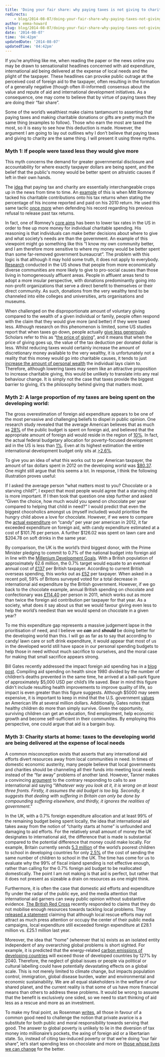 ```yaml
---
title: 'Doing your fair share: why paying taxes is not giving to charity'
redirects:
    - blog/2014-08-07/doing-your-fair-share-why-paying-taxes-not-giving-charity
author: emma-howard
slug: blog/2014-08-07/doing-your-fair-share-why-paying-taxes-not-giving-charity
date: '2014-08-07'
time: '04:42pm'
updatedDate: '2014-08-07'
updatedTime: '04:42pm'
---
```

If you’re anything like me, when reading the paper or the news online you may be drawn to sensationalist headlines concerned with aid expenditure, international aid being delivered at the expense of local needs and the plight of the taxpayer. These headlines can provoke public outrage at the perceived cost of foreign aid to the taxpayer, often resulting in the formation of a generally negative (though often ill-informed) consensus about the value and repute of aid and international development initiatives. As a consequence, one may come to believe that by virtue of paying taxes they are doing their “fair share”.

Some of the world’s wealthiest make claims tantamount to asserting that paying taxes and making charitable donations or gifts are pretty much the same thing (examples to follow). Those who earn the most are taxed the most, so it is easy to see how this deduction is made. However, the argument I am going to lay out outlines why I don’t believe that paying taxes and giving to charity are the same thing. I will present it using three myths.

### Myth 1: If people were taxed less they would give more

This myth concerns the demand for greater governmental disclosure and accountability for where exactly taxpayer dollars are being spent, and the belief that the public's money would be better spent on altruistic causes if left in their own hands.

The [idea](http://philanthropy.com/blogs/philanthropytoday/romney-comments-sharpen-debate-on-equating-taxes-and-giving/52376) that paying tax and charity are essentially interchangeable crops up in the news from time to time. An [example](http://www.washingtonpost.com/politics/romneys-equating-of-taxes-and-charitable-giving-sparks-debate/2012/08/18/63bea3e6-e891-11e1-936a-b801f1abab19_story.html) of this is when Mitt Romney tacked his charitable contributions onto his tax returns when stating the percentage of his income reported and paid on his 2010 return. He used this same tactic [once more](http://www.washingtonpost.com/politics/romneys-equating-of-taxes-and-charitable-giving-sparks-debate/2012/08/18/63bea3e6-e891-11e1-936a-b801f1abab19_story.html) when defending his record regarding his previous refusal to release past tax returns.

In fact, one of Romney’s [core aims](http://www.ontheissues.org/2012/mitt_romney_tax_reform.htm) has been to lower tax rates in the US in order to free up more money for individual charitable spending. His reasoning is that individuals can make better decisions about where to give and what society’s needs are than the government. An example of this viewpoint might go something like this “I know my own community better, and I am therefore more sensitive to where my money would be better spent than some far-removed government bureaucrat”. The problem with this logic is that although it may hold some truth, it does not apply to everybody. [Research](http://www.theatlantic.com/magazine/archive/2013/04/why-the-rich-dont-give/309254/) conducted in the US shows that people from more economically diverse communities are more likely to give to pro-social causes than those living in homogeneously affluent areas. People in affluent areas tend to adopt a more insular perspective, with donations predominantly going into non-profit organizations that serve a direct benefit to themselves or their direct community. As such, donations from the very wealthy tend to be channeled into elite colleges and universities, arts organisations and museums.

When challenged on the disproportionate amount of voluntary giving compared to the wealth of a given individual or family, people often respond with the claim that they would give more (and better) if they were taxed less. Although research on this phenomenon is limited, some US studies report that when taxes go down, people actually [give less generously](http://www.urban.org/uploadedPDF/310810_TaxPolicy_6.pdf). Scholars refer to this as “[the price of giving](http://nvs.sagepub.com/content/40/5/924.abstract)”, and it means that when the price of giving goes up, the value of the tax deduction per donated dollar is less. Whilst reducing taxes would certainly increase the amount of discretionary money available to the very wealthy, it is unfortunately not a reality that this money would go into charitable causes, it tends to just [increase the amount of personal wealth](http://philanthropy.com/article/America-s-Generosity-Divide/133775/) the individual lays claim to. Therefore, although lowering taxes may seem like an attractive proposition to increase charitable giving, this would be unlikely to translate into any real behaviour change. It is simply not the case that taxes provide the biggest barrier to giving, it’s the philosophy behind giving that matters most.

### Myth 2: A large proportion of my taxes are being spent on the developing world:

The gross overestimation of foreign aid expenditure appears to be one of the most pervasive and challenging beliefs to dispel in public opinion. One research study revealed that the average American believes that as much as [28%](http://www.washingtonpost.com/blogs/wonkblog/wp/2013/11/07/the-budget-myth-that-just-wont-die-americans-still-think-28-percent-of-the-budget-goes-to-foreign-aid/) of the public budget is spent on foreign aid, and believed that the appropriate amount of foreign aid would reside in the region of [10%](http://www.worldpublicopinion.org/pipa/articles/brunitedstatescanadara/670.php). In fact, the actual federal budgetary allocation for poverty-focused development aid in the US is less than [1%](http://www.washingtonpost.com/blogs/wonkblog/wp/2013/11/07/the-budget-myth-that-just-wont-die-americans-still-think-28-percent-of-the-budget-goes-to-foreign-aid/). Even at its highest estimation the entire international development budget only sits at [>2.6%](http://www.worldpublicopinion.org/pipa/articles/brunitedstatescanadara/670.php).

To give you an idea of what this works out to per American taxpayer, the amount of tax dollars spent in 2012 on the developing world was [$80.37](http://www.oxfamamerica.org/static/media/files/Foreign-Aid-101-Mar2014-single-Oxfam-America.pdf).
One might still argue that this seems a lot. In response, I think the following illustration proves useful:

If I asked the average person “what matters most to you? Chocolate or a starving child?”, I expect that most people would agree that a starving child is more important. If I then took that question one step further and asked “Given the choice, how much would you spend on chocolate per year compared to helping that child in need?” I would predict that even the biggest chocoholics amongst us (myself included) would prioritise the hungry child above a love for chocolate. However, if we were to compare the [actual expenditure](http://www.oxfamamerica.org/explore/research-publications/foreign-aid-101/) on “candy” per year per american in 2012, it far exceeded expenditure on foreign aid, with candy expenditure estimated at a cost of $101.76 per person. A further $126.02 was spent on lawn care and $204.78 on soft drinks in the same year.

By comparison, the UK is the world’s third biggest donor, with the Prime Minister pledging to commit to 0.7% of the national budget into foreign aid in line with the [Millenium Development Goals](http://www.unmillenniumproject.org/press/07.htm). With a British population of approximately 62.6 million, the 0.7% target would equate to an eventual annual cost of [£137](http://www.theguardian.com/global-development/2013/mar/20/uk-aid-spend-important-works) per British taxpayer. According to current British overseas spending, this works out as [£52](http://act.one.org/sign/fy15_budget/) per taxpayer. When asked in a recent poll, 59% of Britons surveyed voted for a total decrease in international aid expenditure by the British government. However, if we go back to the chocolate example, annual British spending on chocolate and confectionary was [£114.40](http://www.ons.gov.uk/ons/rel/family-spending/family-spending/family-spending-2011-edition/general-nugget.html) per person in 2011, which works out as more than twice the foreign aid contribution per taxpayer for that year. As a society, what does it say about us that we would favour giving even less to help the world’s neediest than we would spend on chocolate in a given year?

To me this expenditure gap represents a massive judgement lapse in the prioritisation of need, and I believe we _**can**_ and _**should**_ be doing better for the developing world than this. I will go as far as to say that according to candy/ lawn care or soft drink expenditure, it would appear that most of us in the developed world still have space in our personal spending budgets to help those in need without much sacrifice to ourselves, and the moral case for making that small sacrifice appears strong.

Bill Gates recently addressed the impact foreign aid spending has in a [blog post](http://www.linkedin.com/today/post/article/20140121215639-251749025-how-much-do-we-spend-on-foreign-aid-much-less-than-you-might-think). Compiling aid spending on health since 1980 divided by the number of children’s deaths prevented in the same time, he arrived at a ball-park figure of approximately $5,000 USD per child’s life saved. Bear in mind this figure didn’t include resulting health improvements to improve quality of life, so impact is even greater than this figure suggests. Although $5000 may seem expensive, it is important to keep in mind that the U.S. government [values](http://www.nbcnews.com/id/25626294/ns/us_news-environment/t/how-value-life-epa-devalues-its-estimate/#.U5Cu6JRdVyE) an American life at several million dollars. Additionally, Gates notes that healthy children do more than simply survive. Given the opportunity, surviving children can get an education, find employment, help economic growth and become self-sufficient in their communities. By employing this perspective, one could argue that aid is a bargain buy.

### Myth 3: Charity starts at home: taxes to the developing world are being delivered at the expense of local needs

A common misconception exists that asserts that any international aid efforts divert resources away from local communities in need. In times of domestic economic austerity, many people believe that local governments and charities should be channeling all their funds into meeting local needs instead of the “far away” problems of another land. However, Tanner makes a convincing [argument](http://www.newstatesman.com/politics/2014/02/cutting-foreign-aid-no-way-respond-floods) to the contrary responding to calls to axe international aid saying “_Whatever way you look at it, it is wrong on at least three fronts. Firstly, it assumes the aid budget is too big. Secondly, it suggests that dealing with suffering in Britain can only be done by compounding suffering elsewhere, and thirdly, it ignores the realities of government_.”

In the UK, with a 0.7% foreign expenditure allocation and at least 99% of the remaining budget being spent locally, the idea that international aid takes away from the notion of “charity starts at home” is unfounded and damaging to aid efforts. For the relatively small amount of money the UK designates to international aid, the difference that is made is substantial compared to the potential difference that money could make locally. For example, Britain currently sends [5.3 million](http://www.newstatesman.com/politics/2014/02/cutting-foreign-aid-no-way-respond-floods) of the world’s poorest children to school in developing countries for only [2.5%](http://www.newstatesman.com/politics/2014/02/cutting-foreign-aid-no-way-respond-floods) of the cost of sending the same number of children to school in the UK. The time has come for us to evaluate why the 99% of fiscal inland spending is not effective enough, rather than calling for the 0.7% foreign aid budget to be reallocated domestically. The point I am not making is that aid is perfect, but rather that it does not present as sizeable a drain on resources as one might think.

Furthermore, it is often the case that domestic aid efforts and expenditure fly under the radar of the public eye, and the media attention that international aid garners can sway public opinion without substantive evidence. [The British Red Cross](http://www.redcross.org.uk/) recently responded to claims that they do not mobilise enough resources towards tackling local problems. They [released a statement](http://blogs.redcross.org.uk/emergencies/2014/02/charity-really-does-begin-at-home/) claiming that although local rescue efforts may not attract as much press attention or occupy the center of their public media campaigns, local expenditure still exceeded foreign expenditure at £28.1 million vs. £25.1 million last year.

Moreover, the idea that “home” (wherever that is) exists as an isolated entity independent of any overarching global problems is short sighted. For example, it is predicted that the energy-related [carbon emissions of developing countries](http://www.huffingtonpost.com/2013/07/25/carbon-emissions-developing-countries_n_3651513.html) will exceed those of developed countries by 127% by 2040\. Therefore, the neglect of global issues or people via political or cultural labelling could have potentially devastating effects on a global scale. This is not merely limited to climate change, but impacts population control, immigration, global disease burden, water and environmental and economic sustainability. We are all equal stakeholders in the welfare of our shared planet, and the current reality is that some of us have more financial means than others to address these problems. It would be wrong to assume that the benefit is exclusively one sided, so we need to start thinking of aid less as a rescue and more as an investment.

To make my final point, as Rosenman [writes](http://philanthropy.com/article/Paying-TaxesGiving-to/134124/), all those in favour of a common good need to challenge the notion that private avarice is a substitute for both public and moral responsibility towards serving that good. The answer to global poverty is unlikely to lie in the diversion of tax money into millionaire’s pockets, the axing of foreign aid or a libertarian state. So, instead of citing tax-induced poverty or that we’re doing “our fair share”, let’s start spending less on chocolate and more on [those whose lives we can change](http://www.givingwhatwecan.org/top-charities) for the better.